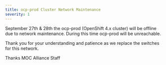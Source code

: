 ```yaml
---
title: ocp-prod Cluster Network Maintenance
severity: 1
---
```


September 27th & 28th the ocp-prod (OpenShift 4.x cluster) will be offline due
to network maintenance. During this time ocp-prod will be unreachable.

Thank you for your understanding and patience as we replace the switches for
this network.

Thanks
MOC Alliance Staff
